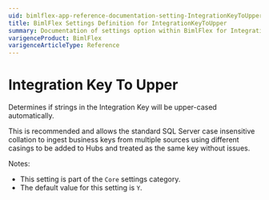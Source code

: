 ```yaml
---
uid: bimlflex-app-reference-documentation-setting-IntegrationKeyToUpper
title: BimlFlex Settings Definition for IntegrationKeyToUpper
summary: Documentation of settings option within BimlFlex for IntegrationKeyToUpper
varigenceProduct: BimlFlex
varigenceArticleType: Reference
---
```


# Integration Key To Upper

Determines if strings in the Integration Key will be upper-cased automatically.

This is recommended and allows the standard SQL Server case insensitive collation to ingest business keys from multiple sources using different casings to be added to Hubs and treated as the same key without issues.

Notes:

* This setting is part of the `Core` settings category.
* The default value for this setting is `Y`.
